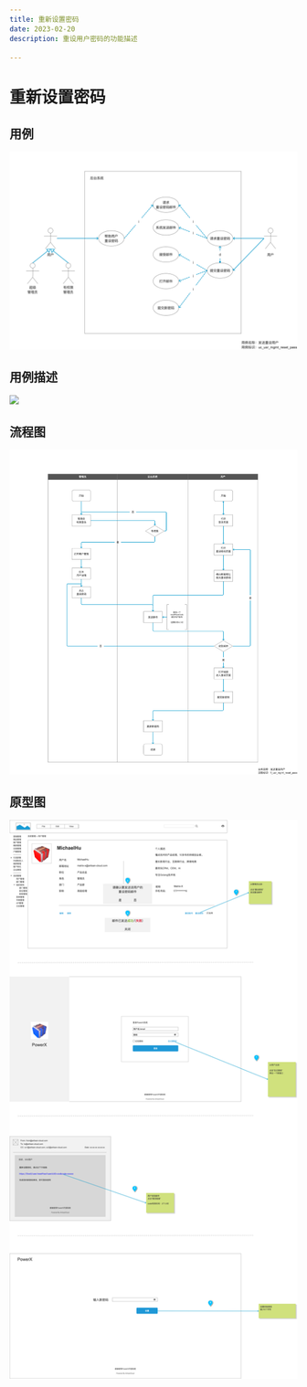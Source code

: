 ```yaml
---
title: 重新设置密码
date: 2023-02-20
description: 重设用户密码的功能描述

---
```


# 重新设置密码


## 用例

![](../../../images/uc_usr_mgmt_resetPass.png)

## 用例描述

![](../../../images/uc_desc_usr_mgmt-resetpass.png)

## 流程图

![](../../../images/fl_usr_mgmt_resetPass.png)
## 原型图

![](../../../images/pt_usr_mgmt_resetPass.png)